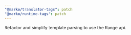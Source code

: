 ```yaml
---
"@marko/translator-tags": patch
"@marko/runtime-tags": patch
---
```


Refactor and simplify template parsing to use the Range api.
